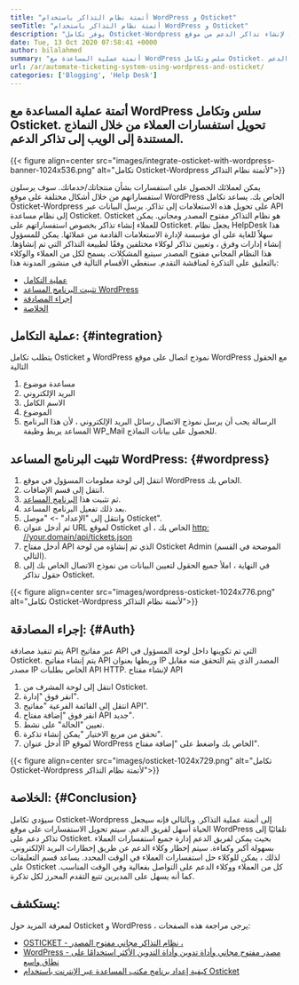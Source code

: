 ```yaml
---
title: "أتمتة نظام التذاكر باستخدام WordPress و Osticket" 
seoTitle: "أتمتة نظام التذاكر باستخدام WordPress و Osticket" 
description: "يوفر تكامل Osticket-Wordpress وسيلة للعملاء لإنشاء تذاكر الدعم من موقع WordPress وإدارتها من لوحة معلومات Osticket." 
date: Tue, 13 Oct 2020 07:58:41 +0000
author: bilalahmed
summary: "أتمتة عملية المساعدة مع WordPress سلس وتكامل Osticket. تحويل استفسارات العملاء من خلال النماذج المستندة إلى الويب إلى تذاكر الدعم." 
url: /ar/automate-ticketing-system-using-wordpress-and-osticket/
categories: ['Blogging', 'Help Desk']
---
```


## أتمتة عملية المساعدة مع WordPress سلس وتكامل Osticket. تحويل استفسارات العملاء من خلال النماذج المستندة إلى الويب إلى تذاكر الدعم.

{{< figure align=center src="images/integrate-osticket-with-wordpress-banner-1024x536.png" alt="تكامل Osticket-Wordpress لأتمتة نظام التذاكر">}}

يمكن لعملائك الحصول على استفسارات بشأن منتجاتك/خدماتك. سوف يرسلون استفساراتهم من خلال أشكال مختلفة على موقع WordPress الخاص بك. يساعد تكامل Osticket-Wordpress على تحويل هذه الاستعلامات إلى تذاكر. يرسل البيانات عبر API إلى نظام مساعدة Osticket.
Osticket هو نظام التذاكر مفتوح المصدر ومجاني. يمكن للعملاء إنشاء تذاكر بخصوص استفساراتهم على Osticket. يجعل نظام HelpDesk هذا سهلاً للغاية على أي مؤسسة لإدارة الاستعلامات القادمة من عملائها. يمكن للمسؤول إنشاء إدارات وفرق ، وتعيين تذاكر لوكلاء مختلفين وفقًا لطبيعة التذاكر التي تم إنشاؤها. هذا النظام المجاني مفتوح المصدر سيتبع المشكلات. يسمح لكل من العملاء والوكلاء بالتعليق على التذكرة لمناقشة التقدم. سنغطي الأقسام التالية في منشور المدونة هذا:
  * [عملية التكامل][1]
  * [تثبيت البرنامج المساعد WordPress][2]
  * [إجراء المصادقة][3]
  * [الخلاصة][4]

## عملية التكامل:   {#integration}
يتطلب تكامل Osticket و WordPress نموذج اتصال على موقع WordPress مع الحقول التالية
  1. مساعدة موضوع
  2. البريد الإلكتروني
  3. الاسم الكامل
  4. الموضوع
  5. الرسالة
يجب أن يرسل نموذج الاتصال رسائل البريد الإلكتروني ، لأن هذا البرنامج المساعد يربط وظيفة WP_Mail للحصول على بيانات النماذج.

## تثبيت البرنامج المساعد WordPress:   {#wordpress}
  1. انتقل إلى لوحة معلومات المسؤول في موقع WordPress الخاص بك.
  2. انتقل إلى قسم الإضافات.
  3. ثم تثبيت هذا [البرنامج المساعد][5].
  4. بعد ذلك تفعيل البرنامج المساعد.
  5. وانتقل إلى "الإعداد" -> "موصل Osticket".
  6. ثم أدخل عنوان URL لموقع Osticket الخاص بك ، أي [http: //your.domain/api/tickets.json][6]
  7. أدخل مفتاح API الذي تم إنشاؤه من لوحة Osticket Admin (الموضحة في القسم التالي).
  8. في النهاية ، املأ جميع الحقول لتعيين البيانات من نموذج الاتصال الخاص بك إلى حقول تذاكر Osticket.

{{< figure align=center src="images/wordpress-osticket-1024x776.png" alt="تكامل Osticket-Wordpress لأتمتة نظام التذاكر">}}


## إجراء المصادقة:   {#Auth}
يتم تنفيذ مصادقة API عبر مفاتيح API التي تم تكوينها داخل لوحة المسؤول في Osticket. يتم إنشاء مفاتيح API وربطها بعنوان IP المصدر الذي يتم التحقق منه مقابل مصدر IP الخاص بطلبات API HTTP. لإنشاء مفتاح API
  1. انتقل إلى لوحة المشرف من Osticket.
  2. انقر فوق "إدارة".
  3. انتقل إلى القائمة الفرعية "مفاتيح API".
  4. انقر فوق "إضافة مفتاح API جديد".
  5. تعيين "الحالة" على نشط.
  6. تحقق من مربع الاختيار "يمكن إنشاء تذكرة".
  7. أدخل عنوان IP لموقع WordPress الخاص بك واضغط على "إضافة مفتاح".

{{< figure align=center src="images/osticket-1024x729.png" alt="تكامل Osticket-Wordpress لأتمتة نظام التذاكر">}}


## الخلاصة:   {#Conclusion}
سيؤدي تكامل Osticket-Wordpress إلى أتمتة عملية التذاكر. وبالتالي فإنه سيجعل الحياة أسهل لفريق الدعم. سيتم تحويل الاستفسارات على موقع WordPress تلقائيًا إلى تذاكر دعم على Osticket. بحيث يمكن لفريق الدعم إدارة جميع استفسارات العملاء بسهولة أكبر وكفاءة. سيتم إخطار وكلاء الدعم عن طريق إخطارات البريد الإلكتروني. لذلك ، يمكن للوكلاء حل استفسارات العملاء في الوقت المحدد. يساعد قسم التعليقات على Osticket كل من العملاء ووكلاء الدعم على التواصل بفعالية وفي الوقت المناسب. كما أنه يسهل على المديرين تتبع التقدم المحرز لكل تذكرة.

## يستكشف:
لمعرفة المزيد حول Osticket و WordPress ، يرجى مراجعة هذه الصفحات:
  * [OSTICKET - نظام التذاكر مجاني مفتوح المصدر ،][7]
  * [WordPress - مصدر مفتوح مجاني وأداة تدوين وأداة التدوين الأكثر استخدامًا على نطاق واسع][8]
  * [كيفية إعداد برنامج مكتب المساعدة عبر الإنترنت باستخدام Osticket][9]

  
[1]: #integration
[2]: #wordpress
[3]: #auth
[4]: #conclusion
[5]: https://href.li/?https://wordpress.org/plugins/scand-osticket-connector/
[6]: https://href.li/?http://your.domain/api/tickets.json
[7]: https://href.li/?https://products.containerize.com/helpdesk/osticket
[8]: https://href.li/?https://products.containerize.com/blogging/wordpress
[9]: https://blog.containerize.com/helpdesk/how-to-set-up-help-desk-system-using-osticket/
